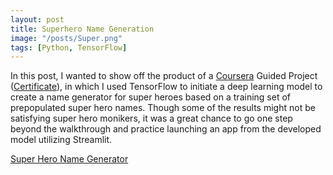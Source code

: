 ```yaml
---
layout: post
title: Superhero Name Generation
image: "/posts/Super.png"
tags: [Python, TensorFlow]
---
```


In this post, I wanted to show off the product of a [Coursera](https://www.coursera.org/learn/superhero-tensorflow) Guided Project ([Certificate](https://www.coursera.org/account/accomplishments/verify/56YBSC92KTYX?utm_source=link&utm_medium=certificate&utm_content=cert_image&utm_campaign=sharing_cta&utm_product=project)), in which I used TensorFlow to initiate a deep learning model to create a name generator for super heroes based on a training set of prepopulated super hero names. Though some of the results might not be satisfying super hero monikers, it was a great chance to go one step beyond the walkthrough and practice launching an app from the developed model utilizing Streamlit. 

[Super Hero Name Generator](https://superherogen.streamlit.app/)
